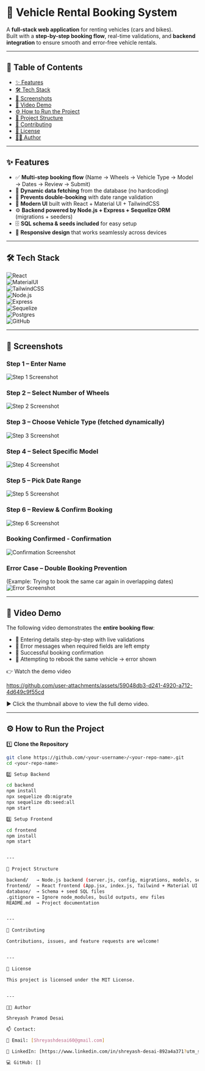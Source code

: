 # 🚗 Vehicle Rental Booking System

A **full-stack web application** for renting vehicles (cars and bikes).  
Built with a **step-by-step booking flow**, real-time validations, and **backend integration** to ensure smooth and error-free vehicle rentals.  

---

## 📑 Table of Contents
- [✨ Features](#-features)
- [🛠 Tech Stack](#-tech-stack)
- [📸 Screenshots](#-screenshots)
- [🎥 Video Demo](#-video-demo)
- [⚙️ How to Run the Project](#️-how-to-run-the-project)
- [📂 Project Structure](#-project-structure)
- [🤝 Contributing](#-contributing)
- [📜 License](#-license)
- [👨‍💻 Author](#-author)

---

## ✨ Features  

- ✅ **Multi-step booking flow** (Name → Wheels → Vehicle Type → Model → Dates → Review → Submit)  
- 🔄 **Dynamic data fetching** from the database (no hardcoding)  
- 🛑 **Prevents double-booking** with date range validation  
- 🎨 **Modern UI** built with React + Material UI + TailwindCSS  
- ⚙️ **Backend powered by Node.js + Express + Sequelize ORM** (migrations + seeders)  
- 🗄 **SQL schema & seeds included** for easy setup  
- 📱 **Responsive design** that works seamlessly across devices  

---

## 🛠 Tech Stack  

![React](https://img.shields.io/badge/Frontend-React-blue?logo=react)  
![MaterialUI](https://img.shields.io/badge/UI-MaterialUI-0081CB?logo=mui)  
![TailwindCSS](https://img.shields.io/badge/Styling-TailwindCSS-38B2AC?logo=tailwind-css)  
![Node.js](https://img.shields.io/badge/Backend-Node.js-green?logo=node.js)  
![Express](https://img.shields.io/badge/Framework-Express-black?logo=express)  
![Sequelize](https://img.shields.io/badge/ORM-Sequelize-orange?logo=sequelize)  
![Postgres](https://img.shields.io/badge/Database-SQL-lightgrey?logo=postgresql)  
![GitHub](https://img.shields.io/badge/Version%20Control-GitHub-181717?logo=github)  

---

## 📸 Screenshots  

### Step 1 – Enter Name  
![Step 1 Screenshot](./images/step1.png)  

### Step 2 – Select Number of Wheels  
![Step 2 Screenshot](./images/step2.png)  

### Step 3 – Choose Vehicle Type (fetched dynamically)  
![Step 3 Screenshot](./images/step3.png)  

### Step 4 – Select Specific Model  
![Step 4 Screenshot](./images/step4.png)  

### Step 5 – Pick Date Range  
![Step 5 Screenshot](./images/step5.png)  

### Step 6 – Review & Confirm Booking  
![Step 6 Screenshot](./images/step6.png)  

### Booking Confirmed - Confirmation
![Confirmation Screenshot](./images/booking-confirmed.png)  


### Error Case – Double Booking Prevention  
(Example: Trying to book the same car again in overlapping dates)  
![Error Screenshot](./images/error.png)  

---

## 🎥 Video Demo  

The following video demonstrates the **entire booking flow**:  

- 🔹 Entering details step-by-step with live validations  
- 🔹 Error messages when required fields are left empty  
- 🔹 Successful booking confirmation  
- 🔹 Attempting to rebook the same vehicle → error shown  

👉 Watch the demo video

https://github.com/user-attachments/assets/59048db3-d241-4920-a712-4d649c9f55cd

▶️ Click the thumbnail above to view the full demo video.


---

## ⚙️ How to Run the Project  

1️⃣ **Clone the Repository**  
```bash
git clone https://github.com/<your-username>/<your-repo-name>.git
cd <your-repo-name>

2️⃣ Setup Backend

cd backend
npm install
npx sequelize db:migrate
npx sequelize db:seed:all
npm start

3️⃣ Setup Frontend

cd frontend
npm install
npm start


---

📂 Project Structure

backend/   → Node.js backend (server.js, config, migrations, models, seeders)
frontend/  → React frontend (App.jsx, index.js, Tailwind + Material UI setup)
database/  → Schema + seed SQL files
.gitignore → Ignore node_modules, build outputs, env files
README.md  → Project documentation


---

🤝 Contributing

Contributions, issues, and feature requests are welcome!


---

📜 License

This project is licensed under the MIT License.


---

👨‍💻 Author

Shreyash Pramod Desai

📫 Contact:

📧 Email: [Shreyashdesai60@gmail.com]

💼 LinkedIn: [https://www.linkedin.com/in/shreyash-desai-892a4a371?utm_source=share&utm_campaign=share_via&utm_content=profile&utm_medium=android_app]

💻 GitHub: []

